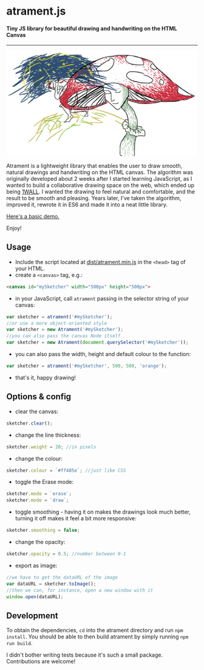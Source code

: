 # atrament.js
#### Tiny JS library for beautiful drawing and handwriting on the HTML Canvas
---

![](demo/img/muchotravka.png)

Atrament is a lightweight library that enables the user to draw smooth, natural drawings and handwriting on the HTML canvas. The algorithm was originally developed about 2 weeks after I started learning JavaScript, as I wanted to build a collaborative drawing space on the web, which ended up being [1WALL](http://fiala.uk/1wall). I wanted the drawing to feel natural and comfortable, and the result to be smooth and pleasing. Years later, I've taken the algorithm, improved it, rewrote it in ES6 and made it into a neat little library.

[Here's a basic demo.](http://fiala.uk/atrament.js/demo/)

Enjoy!

## Usage

+ Include the script located at [dist/atrament.min.js](dist/atrament.min.js) in the `<head>` tag of your HTML.
+ create a `<canvas>` tag, e.g.:
```html
<canvas id="mySketcher" width="500px" height="500px">
```
+ in your JavaScript, call `atrament` passing in the selector string of your canvas:
```js
var sketcher = atrament('#mySketcher');
//or use a more object-oriented style
var sketcher = new Atrament('#mySketcher');
//you can also pass the canvas Node itself
var sketcher = new Atrament(document.querySelector('#mySketcher'));
```
+ you can also pass the width, height and default colour to the function:
```js
var sketcher = atrament('#mySketcher', 500, 500, 'orange');
```
+ that's it, happy drawing!

## Options & config

+ clear the canvas:
```js
sketcher.clear();
```
+ change the line thickness:
```js
sketcher.weight = 20; //in pixels
```
+ change the colour:
```js
sketcher.colour = `#ff485e`; //just like CSS
```
+ toggle the Erase mode:
```js
sketcher.mode = `erase`;
sketcher.mode = `draw`;
```
+ toggle smoothing - having it on makes the drawings look much better, turning it off makes it feel a bit more responsive:
```js
sketcher.smoothing = false;
```
+ change the opacity:
```js
sketcher.opacity = 0.5; //number between 0-1
```
+ export as image:
```js
//we have to get the dataURL of the image
var dataURL = sketcher.toImage();
//then we can, for instance, open a new window with it
window.open(dataURL);
```

## Development
To obtain the dependencies, `cd` into the atrament directory and run `npm install`.
You should be able to then build atrament by simply running `npm run build`.

I didn't bother writing tests because it's such a small package. Contributions are welcome!
